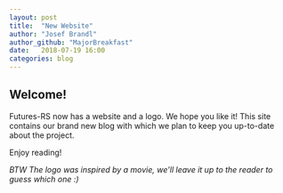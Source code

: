 ```yaml
---
layout: post
title:  "New Website"
author: "Josef Brandl"
author_github: "MajorBreakfast"
date:   2018-07-19 16:00
categories: blog
---
```



## Welcome!

Futures-RS now has a website and a logo. We hope you like it! This site contains our brand new blog with which we plan to keep you up-to-date about the project.

Enjoy reading!

*BTW The logo was inspired by a movie, we'll leave it up to the reader to guess which one :)*
